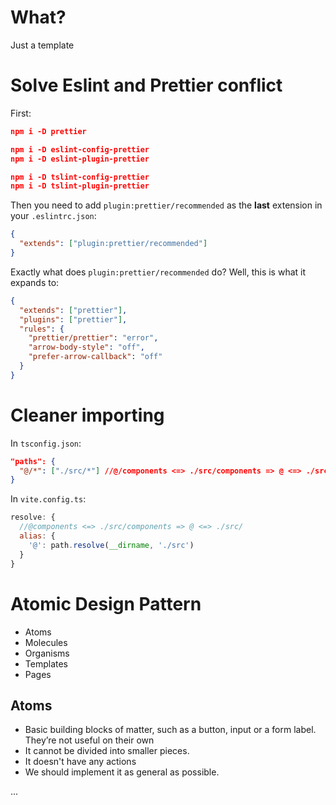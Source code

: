 <!-- @format -->

# What?

Just a template


# Solve Eslint and Prettier conflict
First:

```json
npm i -D prettier

npm i -D eslint-config-prettier
npm i -D eslint-plugin-prettier

npm i -D tslint-config-prettier
npm i -D tslint-plugin-prettier
```
Then you need to add `plugin:prettier/recommended` as the **last** extension in your `.eslintrc.json`:

```json
{
  "extends": ["plugin:prettier/recommended"]
}
```

Exactly what does `plugin:prettier/recommended` do? Well, this is what it expands to:

```json
{
  "extends": ["prettier"],
  "plugins": ["prettier"],
  "rules": {
    "prettier/prettier": "error",
    "arrow-body-style": "off",
    "prefer-arrow-callback": "off"
  }
}
```
# Cleaner importing
In `tsconfig.json`:
```json
"paths": {
  "@/*": ["./src/*"] //@/components <=> ./src/components => @ <=> ./src
}
```

In `vite.config.ts`:
```js
resolve: {
  //@components <=> ./src/components => @ <=> ./src/
  alias: {
    '@': path.resolve(__dirname, './src')
  }
}
```
# Atomic Design Pattern
- Atoms
- Molecules
- Organisms
- Templates
- Pages

## Atoms
- Basic building blocks of matter, such as a button, input or a form label. They’re not useful on their own
- It cannot be divided into smaller pieces.
- It doesn't have any actions
- We should implement it as general as possible.

...
